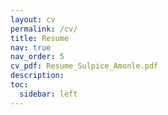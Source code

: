 ```yaml
---
layout: cv
permalink: /cv/
title: Resume
nav: true
nav_order: 5
cv_pdf: Resume_Sulpice_Amonle.pdf
description:
toc:
  sidebar: left
---
```

